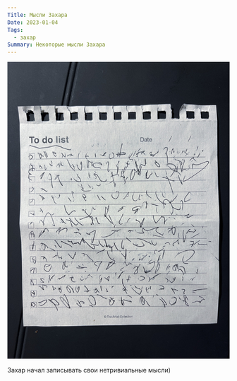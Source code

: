 ```yaml
---
Title: Мысли Захара
Date: 2023-01-04
Tags:
  - захар
Summary: Некоторые мысли Захара
---
```


![Мысли Захара](images/zakharuy_thoughts_2023@2x.jpg)

Захар начал записывать свои нетривиальные мысли)